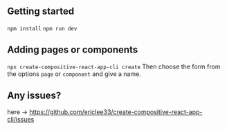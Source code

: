 ## Getting started

`npm install`
`npm run dev`

## Adding pages or components

`npx create-compositive-react-app-cli create`
Then choose the form from the options `page` or `component` and give a name.

## Any issues?

here -> https://github.com/ericlee33/create-compositive-react-app-cli/issues
